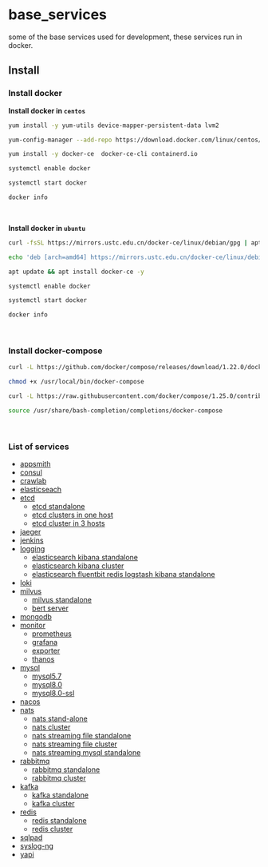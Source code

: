 # base_services

some of the base services used for development, these services run in docker.

## Install

### Install docker

**Install docker in `centos`**

```bash
yum install -y yum-utils device-mapper-persistent-data lvm2

yum-config-manager --add-repo https://download.docker.com/linux/centos/docker-ce.repo

yum install -y docker-ce  docker-ce-cli containerd.io

systemctl enable docker

systemctl start docker

docker info
```

<br>

**Install docker in `ubuntu`**

```bash
curl -fsSL https://mirrors.ustc.edu.cn/docker-ce/linux/debian/gpg | apt-key add -

echo 'deb [arch=amd64] https://mirrors.ustc.edu.cn/docker-ce/linux/debian buster stable' | tee /etc/apt/sources.list.d/docker.list

apt update && apt install docker-ce -y

systemctl enable docker

systemctl start docker

docker info
```

<br>

### Install docker-compose

```bash
curl -L https://github.com/docker/compose/releases/download/1.22.0/docker-compose-$(uname -s)-$(uname -m) -o /usr/local/bin/docker-compose

chmod +x /usr/local/bin/docker-compose

curl -L https://raw.githubusercontent.com/docker/compose/1.25.0/contrib/completion/bash/docker-compose -o /usr/share/bash-completion/completions/docker-compose

source /usr/share/bash-completion/completions/docker-compose
```

<br>

### List of services

- [appsmith](appsmith)
- [consul](consul)
- [crawlab](crawlab)
- [elasticseach](elasticseach)
- [etcd](etcd)
  - [etcd standalone](etcd/etcd-standalone)
  - [etcd clusters in one host](etcd/etcd-cluster-in-one-host)
  - [etcd cluster in 3 hosts](etcd/etcd-cluster-in-3-hosts)
- [jaeger](jaeger)
- [jenkins](jenkins)
- [logging](logging)
  - [elasticsearch kibana standalone](logging/EK/elasticsearch-standalone)
  - [elasticsearch kibana cluster](logging/EK/elasticsearch-cluster)
  - [elasticsearch fluentbit redis logstash kibana standalone](logging/fluentbit-redis-logstash-es)
- [loki](loki)
- [milvus](milvus)
  - [milvus standalone](milvus/milvus-standalone)
  - [bert server](milvus/bert)
- [mongodb](mongodb)
- [monitor](monitor)
  - [prometheus](monitor/prometheus)
  - [grafana](monitor/grafana)
  - [exporter](monitor/exporter)
  - [thanos](monitor/thanos)
- [mysql](mysql)
  - [mysql5.7](mysql/mysql5.7)
  - [mysql8.0](mysql/mysql8.0)
  - [mysql8.0-ssl](mysql/mysql8.0-ssl)
- [nacos](nacos)
- [nats](nats)
  - [nats stand-alone](nats/nats-no-persistence/nats-standalone)
  - [nats cluster](nats/nats-no-persistence/nats-cluster)
  - [nats streaming file standalone](nats/nats-persistence/nats-streaming-file-standalone)
  - [nats streaming file cluster](nats/nats-persistence/nats-streaming-file-cluster)
  - [nats streaming mysql standalone](nats/nats-persistence/nats-streaming-mysql-standalone)
- [rabbitmq](rabbitmq)
  - [rabbitmq standalone](rabbitmq/rabbitmq-standalone)
  - [rabbitmq cluster](rabbitmq/rabbitmq-cluster)
- [kafka](kafka)
  - [kafka standalone](kafka/kafka-standalone)
  - [kafka cluster](kafka/kafka-cluster)
- [redis](redis)
  - [redis standalone](redis/redis-standalone)
  - [redis cluster](redis/redis-cluster-sentinel)
- [sqlpad](sqlpad)
- [syslog-ng](syslog-ng)
- [yapi](yapi)
